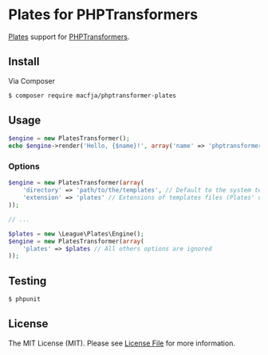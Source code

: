 # Plates for PHPTransformers

[Plates](http://platesphp.com/) support for [PHPTransformers](http://github.com/phptransformers/phptransformer).

## Install

Via Composer

``` bash
$ composer require macfja/phptransformer-plates
```

## Usage

``` php
$engine = new PlatesTransformer();
echo $engine->render('Hello, {$name}!', array('name' => 'phptransformers');
```

### Options

``` php
$engine = new PlatesTransformer(array(
    'directory' => 'path/to/the/templates', // Default to the system temporary directory
    'extension' => 'plates' // Extensions of templates files (Plates' default: "php")
));

// ...

$plates = new \League\Plates\Engine();
$engine = new PlatesTransformer(array(
    'plates' => $plates // All others options are ignored
));
```

## Testing

``` bash
$ phpunit
```

## License

The MIT License (MIT). Please see [License File](LICENSE) for more information.